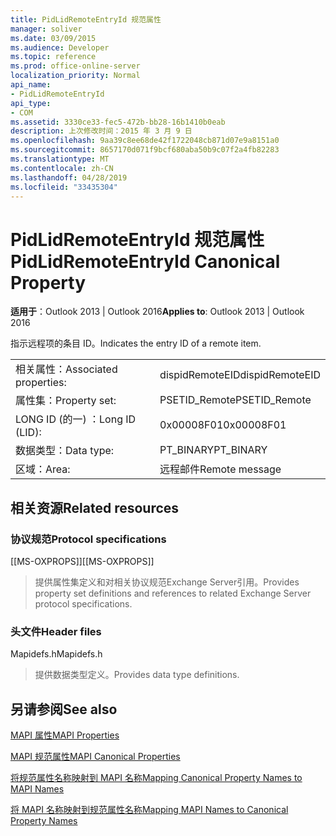 ```yaml
---
title: PidLidRemoteEntryId 规范属性
manager: soliver
ms.date: 03/09/2015
ms.audience: Developer
ms.topic: reference
ms.prod: office-online-server
localization_priority: Normal
api_name:
- PidLidRemoteEntryId
api_type:
- COM
ms.assetid: 3330ce33-fec5-472b-bb28-16b1410b0eab
description: 上次修改时间：2015 年 3 月 9 日
ms.openlocfilehash: 9aa39c8ee68de42f1722048cb871d07e9a8151a0
ms.sourcegitcommit: 8657170d071f9bcf680aba50b9c07f2a4fb82283
ms.translationtype: MT
ms.contentlocale: zh-CN
ms.lasthandoff: 04/28/2019
ms.locfileid: "33435304"
---
```

# <a name="pidlidremoteentryid-canonical-property"></a><span data-ttu-id="4472f-103">PidLidRemoteEntryId 规范属性</span><span class="sxs-lookup"><span data-stu-id="4472f-103">PidLidRemoteEntryId Canonical Property</span></span>

  
  
<span data-ttu-id="4472f-104">**适用于**：Outlook 2013 | Outlook 2016</span><span class="sxs-lookup"><span data-stu-id="4472f-104">**Applies to**: Outlook 2013 | Outlook 2016</span></span> 
  
<span data-ttu-id="4472f-105">指示远程项的条目 ID。</span><span class="sxs-lookup"><span data-stu-id="4472f-105">Indicates the entry ID of a remote item.</span></span>
  
|||
|:-----|:-----|
|<span data-ttu-id="4472f-106">相关属性：</span><span class="sxs-lookup"><span data-stu-id="4472f-106">Associated properties:</span></span>  <br/> |<span data-ttu-id="4472f-107">dispidRemoteEID</span><span class="sxs-lookup"><span data-stu-id="4472f-107">dispidRemoteEID</span></span>  <br/> |
|<span data-ttu-id="4472f-108">属性集：</span><span class="sxs-lookup"><span data-stu-id="4472f-108">Property set:</span></span>  <br/> |<span data-ttu-id="4472f-109">PSETID_Remote</span><span class="sxs-lookup"><span data-stu-id="4472f-109">PSETID_Remote</span></span>  <br/> |
|<span data-ttu-id="4472f-110">LONG ID (的一) ：</span><span class="sxs-lookup"><span data-stu-id="4472f-110">Long ID (LID):</span></span>  <br/> |<span data-ttu-id="4472f-111">0x00008F01</span><span class="sxs-lookup"><span data-stu-id="4472f-111">0x00008F01</span></span>  <br/> |
|<span data-ttu-id="4472f-112">数据类型：</span><span class="sxs-lookup"><span data-stu-id="4472f-112">Data type:</span></span>  <br/> |<span data-ttu-id="4472f-113">PT_BINARY</span><span class="sxs-lookup"><span data-stu-id="4472f-113">PT_BINARY</span></span>  <br/> |
|<span data-ttu-id="4472f-114">区域：</span><span class="sxs-lookup"><span data-stu-id="4472f-114">Area:</span></span>  <br/> |<span data-ttu-id="4472f-115">远程邮件</span><span class="sxs-lookup"><span data-stu-id="4472f-115">Remote message</span></span>  <br/> |
   
## <a name="related-resources"></a><span data-ttu-id="4472f-116">相关资源</span><span class="sxs-lookup"><span data-stu-id="4472f-116">Related resources</span></span>

### <a name="protocol-specifications"></a><span data-ttu-id="4472f-117">协议规范</span><span class="sxs-lookup"><span data-stu-id="4472f-117">Protocol specifications</span></span>

<span data-ttu-id="4472f-118">[[MS-OXPROPS]]</span><span class="sxs-lookup"><span data-stu-id="4472f-118">[[MS-OXPROPS]]</span></span> 
  
> <span data-ttu-id="4472f-119">提供属性集定义和对相关协议规范Exchange Server引用。</span><span class="sxs-lookup"><span data-stu-id="4472f-119">Provides property set definitions and references to related Exchange Server protocol specifications.</span></span>
    
### <a name="header-files"></a><span data-ttu-id="4472f-120">头文件</span><span class="sxs-lookup"><span data-stu-id="4472f-120">Header files</span></span>

<span data-ttu-id="4472f-121">Mapidefs.h</span><span class="sxs-lookup"><span data-stu-id="4472f-121">Mapidefs.h</span></span>
  
> <span data-ttu-id="4472f-122">提供数据类型定义。</span><span class="sxs-lookup"><span data-stu-id="4472f-122">Provides data type definitions.</span></span>
    
## <a name="see-also"></a><span data-ttu-id="4472f-123">另请参阅</span><span class="sxs-lookup"><span data-stu-id="4472f-123">See also</span></span>



[<span data-ttu-id="4472f-124">MAPI 属性</span><span class="sxs-lookup"><span data-stu-id="4472f-124">MAPI Properties</span></span>](mapi-properties.md)
  
[<span data-ttu-id="4472f-125">MAPI 规范属性</span><span class="sxs-lookup"><span data-stu-id="4472f-125">MAPI Canonical Properties</span></span>](mapi-canonical-properties.md)
  
[<span data-ttu-id="4472f-126">将规范属性名称映射到 MAPI 名称</span><span class="sxs-lookup"><span data-stu-id="4472f-126">Mapping Canonical Property Names to MAPI Names</span></span>](mapping-canonical-property-names-to-mapi-names.md)
  
[<span data-ttu-id="4472f-127">将 MAPI 名称映射到规范属性名称</span><span class="sxs-lookup"><span data-stu-id="4472f-127">Mapping MAPI Names to Canonical Property Names</span></span>](mapping-mapi-names-to-canonical-property-names.md)

